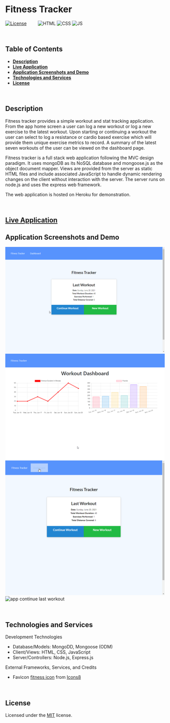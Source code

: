 # **Fitness Tracker**
[![License](https://img.shields.io/badge/License-MIT-yellow.svg?style=flat-square)](https://opensource.org/licenses/MIT) &emsp;&emsp;
![HTML](https://img.shields.io/badge/Web-HTML-informational?style=flat-square&logo=html5&logoColor=white&color=red)
![CSS](https://img.shields.io/badge/Web-CSS-informational?style=flat-square&logo=html5&logoColor=white&color=blue)
![JS](https://img.shields.io/badge/Code-JavaScript-informational?style=flat-square&logo=javascript&logoColor=white&color=yellow)


&nbsp;
## **Table of Contents**
  - [**Description**](#description)
  - [**Live Application**](#live-application)
  - [**Application Screenshots and Demo**](#application-screenshots-and-demo)
  - [**Technologies and Services**](#technologies-and-services)
  - [**License**](#license)


&nbsp;
## **Description**
Fitness tracker provides a simple workout and stat tracking application. From the app home screen  a user can log a new workout or log a new exercise to the latest workout. Upon starting or continuing a workout the user can select to log a resistance or cardio based exercise which will provide them unique exercise metrics to record. A summary of the latest seven workouts of the user can be viewed on the dashboard page.

Fitness tracker is a full stack web application following the MVC design paradigm. It uses mongoDB as its NoSQL database and mongoose.js as the object document mapper. Views are provided from the server as static HTML files and include associated JavaScript to handle dynamic rendering changes on the client without interaction with the server. The server runs on node.js and uses the express web framework. 

The web application is hosted on Heroku for demonstration.


&nbsp;
## **[Live Application](https://spf-fitness-tracker.herokuapp.com/)**
## **Application Screenshots and Demo**
![app home page](./assets/img/app-home.png)
![app dashboard](./assets/img/app-dashboard.png)
![app create new workout](./assets/img/app-new-workout.gif)
![app continue last workout](./assets/img/app-continue-workout)


&nbsp;
## **Technologies and Services**
Development Technologies
- Database/Models: MongoDD, Mongoose (ODM)
- Client/Views: HTML, CSS, JavaScript
- Server/Controllers: Node.js, Express.js

External Frameworks, Services, and Credits
- Favicon <a href="https://icons8.com/icons/set/fitness">fitness icon</a> from <a href="https://icons8.com/">Icons8</a>


&nbsp;
## **License**
Licensed under the [MIT](./LICENSE) license.